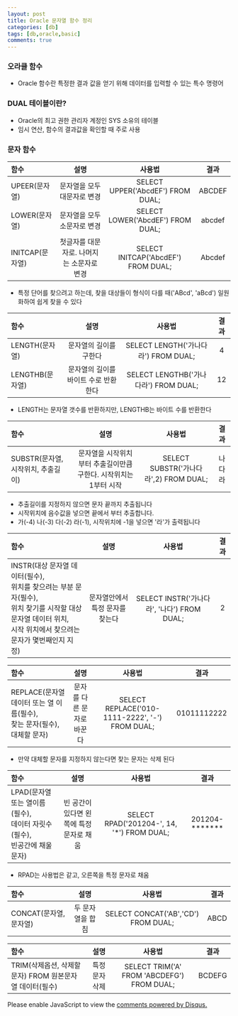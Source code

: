 ```yaml
---
layout: post
title: Oracle 문자열 함수 정리
categories: [db]
tags: [db,oracle,basic]
comments: true
---
```

### 오라클 함수
- Oracle 함수란 특정한 결과 값을 얻기 위해 데이터를 입력할 수 있는 특수 명령어

### DUAL 테이블이란?
- Oracle의 최고 권한 관리자 계정인 SYS 소유의 테이블
- 임시 연산, 함수의 결과값을 확인할 때 주로 사용

### 문자 함수
|함수   |설명   |사용법| 결과 |
|:---|:---:|:---:|:---:|
|UPEER(문자열)| 문자열을 모두 대문자로 변경|SELECT UPPER('AbcdEF') FROM DUAL; |ABCDEF|
|LOWER(문자열)| 문자열을 모두 소문자로 변경|SELECT LOWER('AbcdEF') FROM DUAL;|abcdef|
|INITCAP(문자열)| 첫글자를 대문자로. 나머지는 소문자로 변경|SELECT INITCAP('AbcdEF') FROM DUAL;|Abcdef|

- 특정 단어를 찾으려고 하는데, 찾을 대상들이 형식이 다를 때('ABcd', 'aBcd') 일원화하여 쉽게 찾을 수 있다
 
|함수   |설명   |사용법|결과 |
|:---|:---:|:---:|:---:|
|  LENGTH(문자열)   | 문자열의 길이를 구한다 | SELECT LENGTH('가나다라') FROM DUAL; |4|
|  LENGTHB(문자열)   | 문자열의 길이를 바이트 수로 반환한다 | SELECT LENGTHB('가나다라') FROM DUAL; |12|
- LENGTH는 문자열 갯수를 반환하지만, LENGTHB는 바이트 수를 반환한다

|함수   |설명   |사용법|결과 |
|:---|:---:|:---:|:---:|
|  SUBSTR(문자열, 시작위치, 추출길이)| 문자열을 시작위치부터 추출길이만큼 구한다. 시작위치는 1부터 시작| SELECT SUBSTR('가나다라',2) FROM DUAL; |나다라|
- 추출길이를 지정하지 않으면 문자 끝까지 추출됩니다
- 시작위치에 음수값을 넣으면 끝에서 부터 추출합니다.
- 가(-4) 나(-3) 다(-2) 라(-1), 시작위치에 -1을 넣으면 '라'가 출력됩니다

|함수   |설명   |사용법|결과 |
|:---|:---:|:---:|:---:|
|  INSTR(대상 문자열 데이터(필수),<br>위치를 찾으려는 부분 문자(필수),<br>위치 찾기를 시작할 대상 문자열 데이터 위치,<br>시작 위치에서 찾으려는 문자가 몇번째인지 지정)<br>| 문자열안에서 특정 문자를 찾는다| SELECT INSTR('가나다라', '나다') FROM DUAL; |2|

|함수   |설명   |사용법|결과 |
|:---|:---:|:---:|:---:|
|  REPLACE(문자열 데이터 또는 열 이름(필수),<br>찾는 문자(필수),대체할 문자)| 문자를 다른 문자로 바꾼다 | SELECT REPLACE('010-1111-2222', '-') FROM DUAL; |01011112222|
- 만약 대체할 문자를 지정하지 않는다면 찾는 문자는 삭제 된다

|함수   |설명   |사용법|결과 |
|:---|:---:|:---:|:---:|
|  LPAD(문자열 또는 열이름(필수),<br>데이터 자릿수(필수),<br>빈공간에 채울 문자)| 빈 공간이 있다면 왼쪽에 특정 문자로 채움 | SELECT RPAD('201204-', 14, '*') FROM DUAL; |201204-*******|
- RPAD는 사용법은 같고, 오른쪽을 특정 문자로 채움

|함수   |설명   |사용법|결과 |
|:---|:---:|:---:|:---:|
|  CONCAT(문자열,문자열)| 두 문자열을 합침 | SELECT CONCAT('AB','CD') FROM DUAL; |ABCD|

|함수   |설명   |사용법|결과 |
|:---|:---:|:---:|:---:|
|  TRIM(삭제옵션, 삭제할 문자) FROM 원본문자열 데이터(필수)| 특정 문자 삭제|  SELECT TRIM('A' FROM 'ABCDEFG') FROM DUAL;|BCDEFG|


<div id="disqus_thread"></div>
<script>

/**
*  RECOMMENDED CONFIGURATION VARIABLES: EDIT AND UNCOMMENT THE SECTION BELOW TO INSERT DYNAMIC VALUES FROM YOUR PLATFORM OR CMS.
*  LEARN WHY DEFINING THESE VARIABLES IS IMPORTANT: https://disqus.com/admin/universalcode/#configuration-variables*/
/*
var disqus_config = function () {
this.page.url = PAGE_URL;  // Replace PAGE_URL with your page's canonical URL variable
this.page.identifier = PAGE_IDENTIFIER; // Replace PAGE_IDENTIFIER with your page's unique identifier variable
};
*/
(function() { // DON'T EDIT BELOW THIS LINE
var d = document, s = d.createElement('script');
s.src = 'https://parkwonhui.disqus.com/embed.js';
s.setAttribute('data-timestamp', +new Date());
(d.head || d.body).appendChild(s);
})();
</script>
<noscript>Please enable JavaScript to view the <a href="https://disqus.com/?ref_noscript">comments powered by Disqus.</a></noscript>
                            
